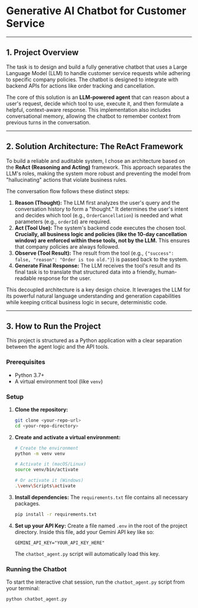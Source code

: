 # Generative AI Chatbot for Customer Service

---

## 1. Project Overview

The task is to design and build a fully generative chatbot that uses a Large Language Model (LLM) to handle customer service requests while adhering to specific company policies. The chatbot is designed to integrate with backend APIs for actions like order tracking and cancellation.

The core of this solution is an **LLM-powered agent** that can reason about a user's request, decide which tool to use, execute it, and then formulate a helpful, context-aware response. This implementation also includes conversational memory, allowing the chatbot to remember context from previous turns in the conversation.

---

## 2. Solution Architecture: The ReAct Framework

To build a reliable and auditable system, I chose an architecture based on the **ReAct (Reasoning and Acting)** framework. This approach separates the LLM's roles, making the system more robust and preventing the model from "hallucinating" actions that violate business rules.

The conversation flow follows these distinct steps:

1.  **Reason (Thought):** The LLM first analyzes the user's query and the conversation history to form a "thought." It determines the user's intent and decides which tool (e.g., `OrderCancellation`) is needed and what parameters (e.g., `orderId`) are required.
2.  **Act (Tool Use):** The system's backend code executes the chosen tool. **Crucially, all business logic and policies (like the 10-day cancellation window) are enforced within these tools, not by the LLM.** This ensures that company policies are always followed.
3.  **Observe (Tool Result):** The result from the tool (e.g., `{"success": false, "reason": "Order is too old."}`) is passed back to the system.
4.  **Generate Final Response:** The LLM receives the tool's result and its final task is to translate that structured data into a friendly, human-readable response for the user.

This decoupled architecture is a key design choice. It leverages the LLM for its powerful natural language understanding and generation capabilities while keeping critical business logic in secure, deterministic code.

---

## 3. How to Run the Project

This project is structured as a Python application with a clear separation between the agent logic and the API tools.

### Prerequisites

* Python 3.7+
* A virtual environment tool (like `venv`)

### Setup

1.  **Clone the repository:**
    ```bash
    git clone <your-repo-url>
    cd <your-repo-directory>
    ```

2.  **Create and activate a virtual environment:**
    ```bash
    # Create the environment
    python -m venv venv

    # Activate it (macOS/Linux)
    source venv/bin/activate
    
    # Or activate it (Windows)
    .\venv\Scripts\activate
    ```

3.  **Install dependencies:**
    The `requirements.txt` file contains all necessary packages.
    ```bash
    pip install -r requirements.txt
    ```

4.  **Set up your API Key:**
    Create a file named `.env` in the root of the project directory. Inside this file, add your Gemini API key like so:
    ```
    GEMINI_API_KEY="YOUR_API_KEY_HERE"
    ```
    The `chatbot_agent.py` script will automatically load this key.

### Running the Chatbot

To start the interactive chat session, run the `chatbot_agent.py` script from your terminal:

```bash
python chatbot_agent.py